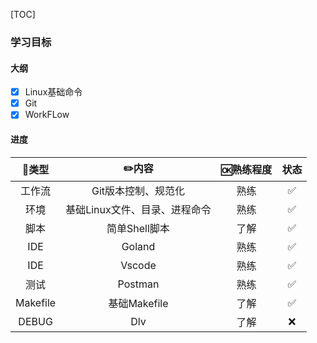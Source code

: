 [TOC]

### 学习目标

#### 大纲

- [x] Linux基础命令
- [x] Git
- [x] WorkFLow

#### 进度

|  🍭类型   |             ✏️内容             | 🆗熟练程度 | 状态 |
| :------: | :---------------------------: | :-------: | :--: |
|  工作流  |      Git版本控制、规范化      |   熟练    |  ✅   |
|   环境   | 基础Linux文件、目录、进程命令 |   熟练    |  ✅   |
|   脚本   |         简单Shell脚本         |   了解    |  ✅   |
|   IDE    |            Goland             |   熟练    |  ✅   |
|   IDE    |            Vscode             |   熟练    |  ✅   |
|   测试   |            Postman            |   熟练    |  ✅   |
| Makefile |         基础Makefile          |   了解    |  ✅   |
|  DEBUG   |              Dlv              |   了解    |  ❌   |